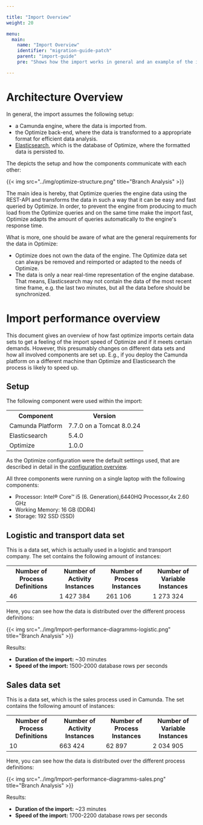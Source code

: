 ```yaml
---

title: "Import Overview"
weight: 20

menu:
  main:
    name: "Import Overview"
    identifier: "migration-guide-patch"
    parent: "import-guide"
    pre: "Shows how the import works in general and an example of the import performance."

---
```


# Architecture Overview

In general, the import assumes the following setup:

* a Camunda engine, where the data is imported from.
* the Optimize back-end, where the data is transformed to a appropriate format for efficient data analysis.
* [Elasticsearch](https://www.elastic.co/guide/index.html), which is the database of Optimize, where the formatted data is persisted to.

The depicts the setup and how the components communicate with each other:

{{< img src="../img/optimize-structure.png" title="Branch Analysis" >}}

The main idea is hereby, that Optimize queries the engine data using the REST-API and transforms the data in such a way that it can be easy and fast queried by Optimize. In order, to prevent the engine from producing to much load from the Optimize queries and on the same time make the import fast, Optimize adapts the amount of queries automatically to the engine's response time.

What is more, one should be aware of what are the general requirements for the data in Optimize:

* Optimize does not own the data of the engine. The Optimize data set can always be removed and reimported or adapted to the needs of Optimize.
* The data is only a near real-time representation of the engine database. That means, Elasticsearch may not contain the data of the most recent time frame, e.g. the last two minutes, but all the data before should be synchronized.

# Import performance overview

This document gives an overview of how fast optimize imports certain data sets to get a feeling of the import speed of Optimize and if it meets certain demands. However, this presumably changes on different data sets and how all involved components are set up. E.g., if you deploy the Camunda platform on a different machine than Optimize and Elasticsearch the process is likely to speed up.

## Setup

The following component were used within the import:

<table class="table table-striped">
  <tr>
    <th>Component</th>
    <th>Version</th>
  </tr>
  <tr>
    <td>Camunda Platform</td>
    <td>7.7.0 on a Tomcat 8.0.24</td>
  </tr>
  <tr>
    <td>Elasticsearch</td>
    <td>5.4.0</td>
  </tr>
  <tr>
    <td>Optimize</td>
    <td>1.0.0</td>
  </tr>
</table>

As the Optimize configuration were the default settings used, that are described in detail in the [configuration overview](overview-of-the-configuration.md).

All three components were running on a single laptop with the following components:

* Processor: Intel® Core™ i5 (6. Generation),6440HQ Processor,4x 2.60 GHz
* Working Memory: 16 GB (DDR4)
* Storage: 192 SSD (SSD)

## Logistic and transport data set

This is a data set, which is actually used in a logistic and transport company. The set contains the following amount of instances:

<table class="table table-striped">
  <tr>
    <th>Number of Process Definitions</th>
    <th>Number of Activity Instances</th>
    <th>Number of Process Instances</th>
    <th>Number of Variable Instances</th>
  </tr>
  <tr>
    <td>46</td>
    <td>1 427 384 </td>
    <td>261 106</td>
    <td>1 273 324</td>
  </tr>
</table>

Here, you can see how the data is distributed over the different process definitions:

{{< img src="../img/Import-performance-diagramms-logistic.png" title="Branch Analysis" >}}

Results:

* **Duration of the import:** ~30 minutes    
* **Speed of the import:** 1500-2000 database rows per seconds 
 

## Sales data set

This is a data set, which is the sales process used in Camunda. The set contains the following amount of instances:

<table class="table table-striped">
  <tr>
    <th>Number of Process Definitions</th>
    <th>Number of Activity Instances</th>
    <th>Number of Process Instances</th>
    <th>Number of Variable Instances</th>
  </tr>
  <tr>
    <td>10</td>
    <td>663 424</td>
    <td>62 897</td>
    <td>2 034 905</td>
  </tr>
</table>

Here, you can see how the data is distributed over the different process definitions:

{{< img src="../img/Import-performance-diagramms-sales.png" title="Branch Analysis" >}}

Results:

* **Duration of the import:** ~23 minutes    
* **Speed of the import:** 1700-2200 database rows per seconds 

